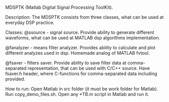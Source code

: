 MDSPTK (Matlab Digital Signal Processing ToolKit). 

Description:
	The MDSPTK consists from three classes, 
	what can be used at everyday DSP practice.

Classes:
@ssource - signal source. Provide ability to generate different waveforms, 
	what can be used at MATLAB dsp algorithms implementation.

@fanalyzer - means filter analyzer. 
	Provides ability to calculate and plot different analyzes used in dsp. 
	Homemade analog of MATLAB fvtool.

@fsaver - filters saver. Provide ability to save filter data at comma-separated representation, 
	that can be used with C/C++ source. 
	Have fsaver.h header, where C-functions for comma-separated data including provided.

How to run:
	Open Matlab in src folder (it must be work folder for Matlab).
	Run copy_demo_files.sh.
	Open any *TB.m script in Matlab and run it. 


